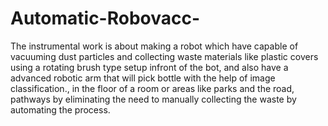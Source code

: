 # Automatic-Robovacc-

The instrumental work is about making a robot which have capable of vacuuming  dust particles and collecting waste materials like plastic covers using a rotating  brush type setup infront of the bot, and also have a advanced robotic arm that  will pick bottle with the help of image classification., in the floor of a room or areas like parks and the road, pathways by eliminating the need to manually collecting the waste by automating the process.
